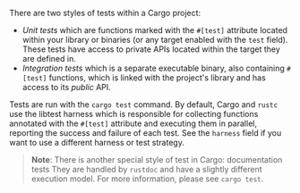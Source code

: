 There are two styles of tests within a Cargo project:

* *Unit tests* which are functions marked with the `#[test]` attribute
  located within your library or binaries (or any target enabled
  with the `test` field). These tests have access to private APIs
  located within the target they are defined in.
* *Integration tests* which is a separate executable binary, also containing
  `#[test]` functions, which is linked with the project's library and has
  access to its *public* API.

Tests are run with the `cargo test` command. By default, Cargo and
`rustc` use the libtest harness which is responsible for collecting
functions annotated with the `#[test]` attribute and executing them
in parallel, reporting the success and failure of each test.  See
the `harness` field if you want to use a different harness or test
strategy.

> **Note**: There is another special style of test in Cargo:
> documentation tests They are handled by `rustdoc` and have a
> slightly different execution model.  For more information, please
> see `cargo test`.
